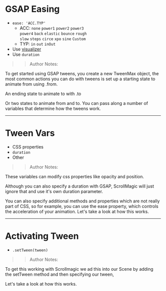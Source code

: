 # GSAP Easing

- `ease: 'ACC.TYP'`
  - ACC: `none` `power1` `power2` `power3`<br> `power4` `back` `elastic` `bounce` `rough`<br> `slow` `steps` `circe` `xpo` `sine` `Custom`
  - TYP: `in` `out` `inOut`
- Use [visualizer](https://greensock.com/ease-visualizer)
- Use `duration`

> > Author Notes:

To get started using GSAP tweens, you create a new TweenMax object, the most common actions you can do with tweens is set up a starting state to animate from using .from.

An ending state to animate to with .to

Or two states to animate from and to. You can pass along a number of variables that determine how the tweens work.

---

# Tween Vars

- CSS properties
- `duration`
- Other

> > Author Notes:

These variables can modify css properties like opacity and position.

Although you can also specify a duration with GSAP, ScrollMagic will just ignore that and use it's own duration parameter.

You can also specify additional methods and properties which are not really part of CSS, so for example, you can use the ease property, which controls the acceleration of your animation. Let's take a look at how this works.


---

# Activating Tween

- `.setTween(tween)`

> > Author Notes:

To get this working with Scrollmagic we ad this into our Scene by adding the setTween method and then specifying our tween,

Let's take a look at how this works.
